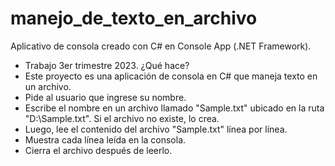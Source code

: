 # manejo_de_texto_en_archivo
Aplicativo de consola creado con C# en Console App (.NET Framework).
- Trabajo 3er trimestre 2023.
¿Qué hace?
- Este proyecto es una aplicación de consola en C# que maneja texto en un archivo.
- Pide al usuario que ingrese su nombre.
- Escribe el nombre en un archivo llamado "Sample.txt" ubicado en la ruta "D:\Sample.txt". Si el archivo no existe, lo crea.
- Luego, lee el contenido del archivo "Sample.txt" línea por línea.
- Muestra cada línea leída en la consola.
- Cierra el archivo después de leerlo.
